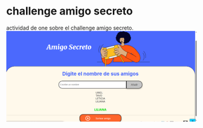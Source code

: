 # challenge amigo secreto

actividad de one sobre el challenge amigo secreto.
![alt text](/assets/Captura%20de%20pantalla_2025-03-18_19-39-06.png)